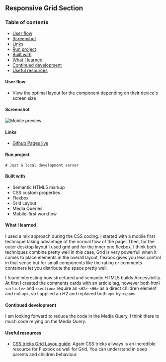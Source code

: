 ## Responsive Grid Section

### Table of contents
- [User flow](#user-flow)
- [Screenshot](#screenshot)
- [Links](#links)
- [Run project](#run-project)
- [Built with](#built-with)
- [What I learned](#what-i-learned)
- [Continued development](#continued-development)
- [Useful resources](#useful-resources)

#### User flow
- View the optimal layout for the component depending on their device's screen size

#### Screenshot
![Mobile preview](./designs/desktopView.PNG)

#### Links
- [Github Pages live](https://alexcumplido.github.io/frontend-projects/grid-section/)

#### Run project
```
# Just a local development server
```

#### Built with
- Semantic HTML5 markup
- CSS custom properties
- Flexbox
- Grid Layout
- Media Queries
- Mobile-first workflow

#### What I learned
I used a mix approach during the CSS coding. I started with a mobile first technique taking advantage of the normal flow of the page. Then, for the outer desktop layout I used grid and for the inner one flexbox. I think both techniques combine pretty well in this case, Grid is very powerfull when it comes to place elements in the overall layout, flexbox gives you less control in that sense but for small components like the rating or comments containers let you distribute the space pretty well.

I found interesting how structured and semantic HTML5 builds Accessibility. At first I created the comments cards with an article tag, however both html `<article>` and `<section>` require an `<H2>-<H6>` as a direct children element and not `<p>`, so I applied an H2 and replaced both `<p>` by `<span>`.

#### Continued development
I am looking forward to reduce the code in the Media Query, I think there to much code relying on the Media Query.

#### Useful resources
- [CSS tricks Grid Layou guide](https://css-tricks.com/snippets/css/complete-guide-grid/). Again CSS tricks allways is an incredible resource for Flexbox as well for Grid. You can understand in deep parents and children behaviour.